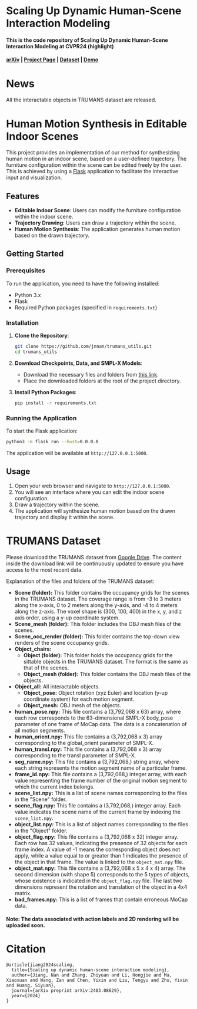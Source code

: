 # Scaling Up Dynamic Human-Scene Interaction Modeling

#### This is the code repository of **Scaling Up Dynamic Human-Scene Interaction Modeling** at **CVPR24 (highlight)** 
#### [arXiv](https://arxiv.org/abs/2403.08629) | [Project Page](https://jnnan.github.io/trumans/) | [Dataset](https://docs.google.com/forms/d/e/1FAIpQLSdF62BQ9TQTSTW0HzyNeRPhlzmREL5T8hUGn-484W1I3eVihQ/viewform?usp=sf_link) | [Demo](https://huggingface.co/spaces/jnnan/trumans)

# News
All the interactable objects in TRUMANS dataset are released.

# Human Motion Synthesis in Editable Indoor Scenes

This project provides an implementation of our method for synthesizing human motion in an indoor scene, based on a user-defined trajectory. The furniture configuration within the scene can be edited freely by the user. This is achieved by using a [Flask](https://flask.palletsprojects.com/en/3.0.x/quickstart/) application to facilitate the interactive input and visualization.

## Features

- **Editable Indoor Scene**: Users can modify the furniture configuration within the indoor scene.
- **Trajectory Drawing**: Users can draw a trajectory within the scene.
- **Human Motion Synthesis**: The application generates human motion based on the drawn trajectory.

## Getting Started

### Prerequisites

To run the application, you need to have the following installed:

- Python 3.x
- Flask
- Required Python packages (specified in `requirements.txt`)

### Installation

1. **Clone the Repository**:
    ```sh
    git clone https://github.com/jnnan/trumans_utils.git
    cd trumans_utils
    ```

2. **Download Checkpoints, Data, and SMPL-X Models**:
    - Download the necessary files and folders from [this link](https://drive.google.com/file/d/1sjfaUTg2pv7VEjQYwk313vZSbG_kXPv0/view?usp=sharing).
    - Place the downloaded folders at the root of the project directory.

3. **Install Python Packages**:
    ```sh
    pip install -r requirements.txt
    ```

### Running the Application

To start the Flask application:

```sh
python3 -m flask run --host=0.0.0.0
```

The application will be available at `http://127.0.0.1:5000`.

## Usage

1. Open your web browser and navigate to `http://127.0.0.1:5000`.
2. You will see an interface where you can edit the indoor scene configuration.
3. Draw a trajectory within the scene.
4. The application will synthesize human motion based on the drawn trajectory and display it within the scene.


# TRUMANS Dataset

Please download the TRUMANS dataset from [Google Drive](https://docs.google.com/forms/d/e/1FAIpQLSdF62BQ9TQTSTW0HzyNeRPhlzmREL5T8hUGn-484W1I3eVihQ/viewform?usp=sf_link). The content inside the download link will be continuously updated to ensure you have access to the most recent data.

Explanation of the files and folders of the TRUMANS dataset:

- **Scene (folder):** This folder contains the occupancy grids for the scenes in the TRUMANS dataset. The coverage range is from -3 to 3 meters along the x-axis, 0 to 2 meters along the y-axis, and -4 to 4 meters along the z-axis. The voxel shape is (300, 100, 400) in the x, y, and z axis order, using a y-up coordinate system.
- **Scene_mesh (folder):** This folder includes the OBJ mesh files of the scenes.
- **Scene_occ_render (folder):** This folder contains the top-down view renders of the scene occupancy grids.
- **Object_chairs:** 
    - **Object (folder):** This folder holds the occupancy grids for the sittable objects in the TRUMANS dataset. The format is the same as that of the scenes.
    - **Object_mesh (folder):** This folder contains the OBJ mesh files of the objects.
- **Object_all:** All interactable objects.
    - **Object_pose:** Object rotation (xyz Euler) and location (y-up coordinate system) for each motion segment.
    - **Object_mesh:** OBJ mesh of the objects.
- **human_pose.npy:** This file contains a (3,792,068 x 63) array, where each row corresponds to the 63-dimensional SMPL-X body_pose parameter of one frame of MoCap data. The data is a concatenation of all motion segments.
- **human_orient.npy:** This file contains a (3,792,068 x 3) array corresponding to the global_orient parameter of SMPL-X.
- **human_transl.npy:** This file contains a (3,792,068 x 3) array corresponding to the transl parameter of SMPL-X.
- **seg_name.npy:** This file contains a (3,792,068,) string array, where each string represents the motion segment name of a particular frame.
- **frame_id.npy:** This file contains a (3,792,068,) integer array, with each value representing the frame number of the original motion segment to which the current index belongs.
- **scene_list.npy:** This is a list of scene names corresponding to the files in the "Scene" folder.
- **scene_flag.npy:** This file contains a (3,792,068,) integer array. Each value indicates the scene name of the current frame by indexing the  `scene_list.npy`.
- **object_list.npy:** This is a list of object names corresponding to the files in the "Object" folder.
- **object_flag.npy:** This file contains a (3,792,068 x 32) integer array. Each row has 32 values, indicating the presence of 32 objects for each frame index. A value of -1 means the corresponding object does not apply, while a value equal to or greater than 1 indicates the presence of the object in that frame. The value is linked to the  `object_mat.npy`  file.
- **object_mat.npy:** This file contains a (3,792,068 x 5 x 4 x 4) array. The second dimension (with shape 5) corresponds to the 5 types of objects, whose existence is indicated in the  `object_flag.npy`  file. The last two dimensions represent the rotation and translation of the object in a 4x4 matrix.
- **bad_frames.npy:** This is a list of frames that contain erroneous MoCap data.

#### Note: The data associated with action labels and 2D rendering will be uploaded soon.

# Citation
```
@article{jiang2024scaling,
  title={Scaling up dynamic human-scene interaction modeling},
  author={Jiang, Nan and Zhang, Zhiyuan and Li, Hongjie and Ma, Xiaoxuan and Wang, Zan and Chen, Yixin and Liu, Tengyu and Zhu, Yixin and Huang, Siyuan},
  journal={arXiv preprint arXiv:2403.08629},
  year={2024}
}
```
